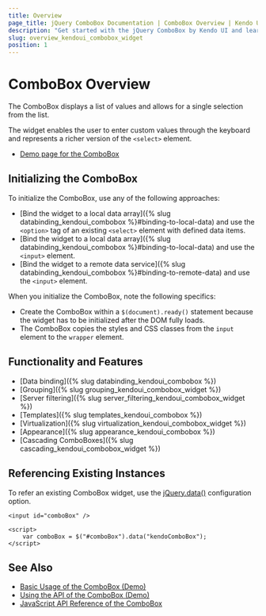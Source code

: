 ```yaml
---
title: Overview
page_title: jQuery ComboBox Documentation | ComboBox Overview | Kendo UI
description: "Get started with the jQuery ComboBox by Kendo UI and learn how to create, initialize, and enable the widget."
slug: overview_kendoui_combobox_widget
position: 1
---
```


# ComboBox Overview

The ComboBox displays a list of values and allows for a single selection from the list.

The widget enables the user to enter custom values through the keyboard and represents a richer version of the `<select>` element.

* [Demo page for the ComboBox](https://demos.telerik.com/kendo-ui/combobox/index)

## Initializing the ComboBox

To initialize the ComboBox, use any of the following approaches:

* [Bind the widget to a local data array]({% slug databinding_kendoui_combobox %}#binding-to-local-data) and use the `<option>` tag of an existing `<select>` element with defined data items.
* [Bind the widget to a local data array]({% slug databinding_kendoui_combobox %}#binding-to-local-data) and use the `<input>` element.
* [Bind the widget to a remote data service]({% slug databinding_kendoui_combobox %}#binding-to-remote-data) and use the `<input>` element.

When you initialize the ComboBox, note the following specifics:
* Create the ComboBox within a `$(document).ready()` statement because the widget has to be initialized after the DOM fully loads.
* The ComboBox copies the styles and CSS classes from the `input` element to the `wrapper` element.

## Functionality and Features

* [Data binding]({% slug databinding_kendoui_combobox %})
* [Grouping]({% slug grouping_kendoui_combobox_widget %})
* [Server filtering]({% slug server_filtering_kendoui_combobox_widget %})
* [Templates]({% slug templates_kendoui_combobox %})
* [Virtualization]({% slug virtualization_kendoui_combobox_widget %})
* [Appearance]({% slug appearance_kendoui_combobox %})
* [Cascading ComboBoxes]({% slug cascading_kendoui_combobox_widget %})

## Referencing Existing Instances

To refer an existing ComboBox widget, use the [jQuery.data()](https://api.jquery.com/jQuery.data/) configuration option.

    <input id="comboBox" />

    <script>
        var comboBox = $("#comboBox").data("kendoComboBox");
    </script>

## See Also

* [Basic Usage of the ComboBox (Demo)](https://demos.telerik.com/kendo-ui/combobox/index)
* [Using the API of the ComboBox (Demo)](https://demos.telerik.com/kendo-ui/combobox/api)
* [JavaScript API Reference of the ComboBox](/api/javascript/ui/combobox)
